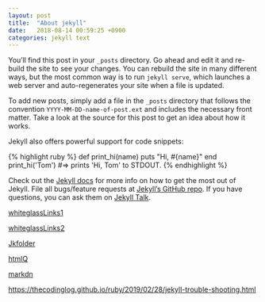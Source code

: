 ```yaml
---
layout: post
title:  "About jekyll"
date:   2018-08-14 00:59:25 +0900
categories: jekyll text
---
```

You’ll find this post in your `_posts` directory. Go ahead and edit it and re-build the site to see your changes. You can rebuild the site in many different ways, but the most common way is to run `jekyll serve`, which launches a web server and auto-regenerates your site when a file is updated.

To add new posts, simply add a file in the `_posts` directory that follows the convention `YYYY-MM-DD-name-of-post.ext` and includes the necessary front matter. Take a look at the source for this post to get an idea about how it works.

Jekyll also offers powerful support for code snippets:

{% highlight ruby %}
def print_hi(name)
  puts "Hi, #{name}"
end
print_hi('Tom')
#=> prints 'Hi, Tom' to STDOUT.
{% endhighlight %}

Check out the [Jekyll docs][jekyll-docs] for more info on how to get the most out of Jekyll. File all bugs/feature requests at [Jekyll’s GitHub repo][jekyll-gh]. If you have questions, you can ask them on [Jekyll Talk][jekyll-talk].


[whiteglassLinks1](https://yous.github.io/whiteglass/)

[whiteglassLinks2](https://github.com/yous/whiteglass)

[Jkfolder](https://devyurim.github.io/development%20environment/github%20blog/2018/08/07/blog-6.html)

[htmlQ](https://docs.djangoproject.com/en/2.2/ref/templates/builtins/)

[markdn](https://gist.github.com/ihoneymon/652be052a0727ad59601)

[jekyll-docs]: http://jekyllrb.com/docs/home
[jekyll-gh]:   https://github.com/jekyll/jekyll
[jekyll-talk]: https://talk.jekyllrb.com/

https://thecodinglog.github.io/ruby/2019/02/28/jekyll-trouble-shooting.html